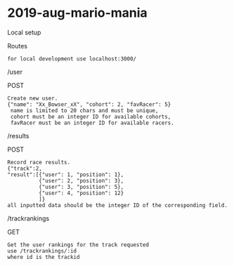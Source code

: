 # 2019-aug-mario-mania

Local setup

Routes

    for local development use localhost:3000/


/user

POST

    Create new user.
    {"name": "Xx_Bowser_xX", "cohort": 2, "favRacer": 5}
     name is limited to 20 chars and must be unique,
     cohort must be an integer ID for available cohorts,
     favRacer must be an integer ID for available racers.


/results

POST

    Record race results.
    {"track":2, 
    "result":[{"user": 1, "position": 1},
              {"user": 2, "position": 3},
              {"user": 3, "position": 5},
              {"user": 4, "position": 12}
              ]}
    all inputted data should be the integer ID of the corresponding field.
  
  
/trackrankings

GET

    Get the user rankings for the track requested
    use /trackrankings/:id
    where id is the trackid
    
